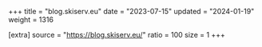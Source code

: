+++
title = "blog.skiserv.eu"
date = "2023-07-15"
updated = "2024-01-19"
weight = 1316

[extra]
source = "https://blog.skiserv.eu/"
ratio = 100
size = 1
+++
